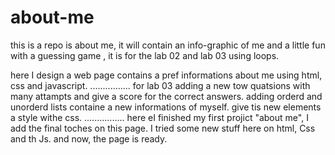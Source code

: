 # about-me
this is a repo is about me, it will contain an info-graphic of me and a little fun with a guessing game  , it is for the lab 02 and lab 03 using loops.

here I design a web page contains a pref informations about me using html, css and javascript.
................
for lab 03 adding a new tow quatsions with many attampts and give a score for the correct answers.
adding orderd and unorderd lists containe a new informations of myself. give tis new elements a style withe css.
................ 
here eI finished my first projict "about me", I add the final toches on this page.
I tried some new stuff here on html, Css and th Js. and now, the page is ready.